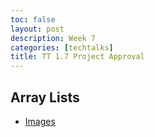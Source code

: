 ```yaml
---
toc: false
layout: post
description: Week 7
categories: [techtalks]
title: TT 1.7 Project Approval
---
```


## Array Lists

- [Images](https://iriisyang.github.io/Iris-Yang/class/2022/10/09/ArrayLists.html)

